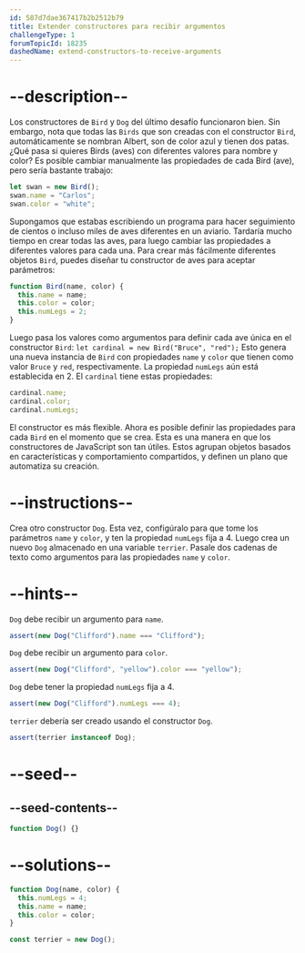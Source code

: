 ```yaml
---
id: 587d7dae367417b2b2512b79
title: Extender constructores para recibir argumentos
challengeType: 1
forumTopicId: 18235
dashedName: extend-constructors-to-receive-arguments
---
```


# --description--

Los constructores de `Bird` y `Dog` del último desafío funcionaron bien. Sin embargo, nota que todas las `Birds` que son creadas con el constructor `Bird`, automáticamente se nombran Albert, son de color azul y tienen dos patas. ¿Qué pasa si quieres Birds (aves) con diferentes valores para nombre y color? Es posible cambiar manualmente las propiedades de cada Bird (ave), pero sería bastante trabajo:

```js
let swan = new Bird();
swan.name = "Carlos";
swan.color = "white";
```

Supongamos que estabas escribiendo un programa para hacer seguimiento de cientos o incluso miles de aves diferentes en un aviario. Tardaría mucho tiempo en crear todas las aves, para luego cambiar las propiedades a diferentes valores para cada una. Para crear más fácilmente diferentes objetos `Bird`, puedes diseñar tu constructor de aves para aceptar parámetros:

```js
function Bird(name, color) {
  this.name = name;
  this.color = color;
  this.numLegs = 2;
}
```

Luego pasa los valores como argumentos para definir cada ave única en el constructor `Bird`: `let cardinal = new Bird("Bruce", "red");` Esto genera una nueva instancia de `Bird` con propiedades `name` y `color` que tienen como valor `Bruce` y `red`, respectivamente. La propiedad `numLegs` aún está establecida en 2. El `cardinal` tiene estas propiedades:

```js
cardinal.name;
cardinal.color;
cardinal.numLegs;
```

El constructor es más flexible. Ahora es posible definir las propiedades para cada `Bird` en el momento que se crea. Esta es una manera en que los constructores de JavaScript son tan útiles. Estos agrupan objetos basados en características y comportamiento compartidos, y definen un plano que automatiza su creación.

# --instructions--

Crea otro constructor `Dog`. Esta vez, configúralo para que tome los parámetros `name` y `color`, y ten la propiedad `numLegs` fija a 4. Luego crea un nuevo `Dog` almacenado en una variable `terrier`. Pasale dos cadenas de texto como argumentos para las propiedades `name` y `color`.

# --hints--

`Dog` debe recibir un argumento para `name`.

```js
assert(new Dog("Clifford").name === "Clifford");
```

`Dog` debe recibir un argumento para `color`.

```js
assert(new Dog("Clifford", "yellow").color === "yellow");
```

`Dog` debe tener la propiedad `numLegs` fija a 4.

```js
assert(new Dog("Clifford").numLegs === 4);
```

`terrier` debería ser creado usando el constructor `Dog`.

```js
assert(terrier instanceof Dog);
```

# --seed--

## --seed-contents--

```js
function Dog() {}
```

# --solutions--

```js
function Dog(name, color) {
  this.numLegs = 4;
  this.name = name;
  this.color = color;
}

const terrier = new Dog();
```
